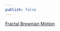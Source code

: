 ```yaml
---
publish: false
---
```


<script setup>
import FractalBrownianMotion from '../../components/FractalBrownianMotion.vue'
</script>

[Fractal Brownian Motion]

<FractalBrownianMotion />

[Fractal Brownian Motion]: https://thebookofshaders.com/13/
